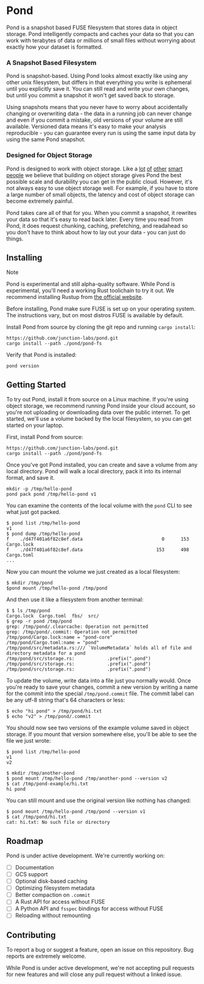 # Pond

Pond is a snapshot based FUSE filesystem that stores data in object storage.
Pond intelligently compacts and caches your data so that you can work with
terabytes of data or millions of small files without worrying about exactly how
your dataset is formatted.

### A Snapshot Based Filesystem

Pond is snapshot-based. Using Pond looks almost exactly like using any other
unix filesystem, but differs in that everything you write is ephemeral until you
explicitly save it. You can still read and write your own changes, but until you
commit a snapshot it won't get saved back to storage.

Using snapshots means that you never have to worry about accidentally changing
or overwriting data - the data in a running job can never change and even if you
commit a mistake, old versions of your volume are still available. Versioned
data means it's easy to make your analysis reproducible - you can guarantee
every run is using the same input data by using the same Pond snapshot.

### Designed for Object Storage

Pond is designed to work with object storage. Like a [lot][tpuf]
[of][warpstream] [other][neon] [smart people][slatedb] we believe that building
on object storage gives Pond the best possible scale and durability you can get
in the public cloud. However, it's not always easy to use object storage well.
For example, if you have to store a large number of small objects, the latency
and cost of object storage can become extremely painful.

Pond takes care all of that for you. When you commit a snapshot, it rewrites
your data so that it's easy to read back later. Every time you read from Pond,
it does request chunking, caching, prefetching, and readahead so you don't have
to think about how to lay out your data - you can just do things.

[tpuf]: https://turbopuffer.com
[warpstream]: https://warpstream.com
[neon]: https://neon.tech
[slatedb]: https://slatedb.io

## Installing

> [!NOTE]
> Pond is experimental and still alpha-quality software. While Pond is
  experimental, you'll need a working Rust toolichain to try it out. We
  recommend installing Rustup from [the official website](https://rustup.rs/).

Before installing, Pond make sure FUSE is set up on your operating system. The
instructions vary, but on most distros FUSE is available by default.

Install Pond from source by cloning the git repo and running `cargo install`:

```
https://github.com/junction-labs/pond.git
cargo install --path ./pond/pond-fs
```

Verify that Pond is installed:

```
pond version
```


## Getting Started

To try out Pond, install it from source on a Linux machine. If you're using
object storage, we recommend running Pond inside your cloud account, so you're
not uploading or downloading data over the public internet. To get started,
we'll use a volume backed by the local filesystem, so you can get started on
your laptop.

First, install Pond from source:

```
https://github.com/junction-labs/pond.git
cargo install --path ./pond/pond-fs
```

Once you've got Pond installed, you can create and save a volume from any
local directory. Pond will walk a local directory, pack it into its
internal format, and save it.

```
mkdir -p /tmp/hello-pond
pond pack pond /tmp/hello-pond v1
```

You can examine the contents of the local volume with the `pond` CLI to
see what just got packed.

```
$ pond list /tmp/hello-pond
v1
$ pond dump /tmp/hello-pond
f    ./d47f401a6f82c8ef.data                             0      153 Cargo.lock
f    ./d47f401a6f82c8ef.data                           153      498 Cargo.toml
...
```

Now you can mount the volume we just created as a local filesystem:

```
$ mkdir /tmp/pond
$pond mount /tmp/hello-pond /tmp/pond
```

And then use it like a filesystem from another terminal:

```
$ $ ls /tmp/pond
Cargo.lock  Cargo.toml  fbs/  src/
$ grep -r pond /tmp/pond
grep: /tmp/pond/.clearcache: Operation not permitted
grep: /tmp/pond/.commit: Operation not permitted
/tmp/pond/Cargo.lock:name = "pond-core"
/tmp/pond/Cargo.toml:name = "pond"
/tmp/pond/src/metadata.rs:/// `VolumeMetadata` holds all of file and directory metadata for a pond
/tmp/pond/src/storage.rs:            .prefix(".pond")
/tmp/pond/src/storage.rs:            .prefix(".pond")
/tmp/pond/src/storage.rs:            .prefix(".pond")
```

To update the volume, write data into a file just you normally would. Once
you're ready to save your changes, commit a new version by writing a name
for the commit into the special `/tmp/pond.commit` file. The commit label
can be any utf-8 string that's 64 characters or less:

```
$ echo "hi pond" > /tmp/pond/hi.txt
$ echo "v2" > /tmp/pond/.commit
```

You should now see two versions of the example volume saved in object
storage. If you mount that version somewhere else, you'll be able to
see the file we just wrote:

```
$ pond list /tmp/hello-pond
v1
v2

$ mkdir /tmp/another-pond
$ pond mount /tmp/hello-pond /tmp/another-pond --version v2
$ cat /tmp/pond-example/hi.txt
hi pond
```

You can still mount and use the original version like nothing has changed:

```
$ pond mount /tmp/hello-pond /tmp/pond --version v1
$ cat /tmp/pond/hi.txt
cat: hi.txt: No such file or directory
```

## Roadmap

Pond is under active development. We're currently working on:

- [ ] Documentation
- [ ] GCS support
- [ ] Optional disk-based caching
- [ ] Optimizing filesystem metadata
- [ ] Better compaction on `.commit`
- [ ] A Rust API for access without FUSE
- [ ] A Python API and `fsspec` bindings for access without FUSE
- [ ] Reloading without remounting

## Contributing

To report a bug or suggest a feature, open an issue on this repository. Bug
reports are extremely welcome.

While Pond is under active development, we're not accepting pull requests for
new features and will close any pull request without a linked issue.
